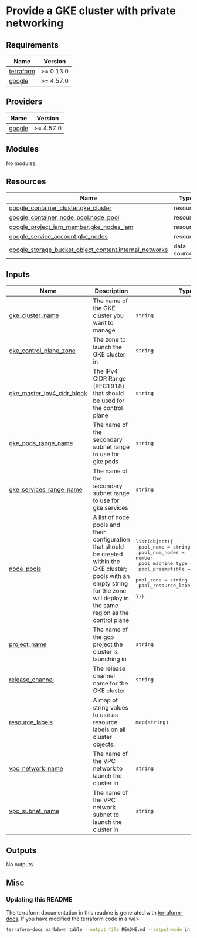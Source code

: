 # Provide a GKE cluster with private networking


<!-- BEGIN_TF_DOCS -->
## Requirements

| Name | Version |
|------|---------|
| <a name="requirement_terraform"></a> [terraform](#requirement\_terraform) | >= 0.13.0 |
| <a name="requirement_google"></a> [google](#requirement\_google) | >= 4.57.0 |

## Providers

| Name | Version |
|------|---------|
| <a name="provider_google"></a> [google](#provider\_google) | >= 4.57.0 |

## Modules

No modules.

## Resources

| Name | Type |
|------|------|
| [google_container_cluster.gke_cluster](https://registry.terraform.io/providers/hashicorp/google/latest/docs/resources/container_cluster) | resource |
| [google_container_node_pool.node_pool](https://registry.terraform.io/providers/hashicorp/google/latest/docs/resources/container_node_pool) | resource |
| [google_project_iam_member.gke_nodes_iam](https://registry.terraform.io/providers/hashicorp/google/latest/docs/resources/project_iam_member) | resource |
| [google_service_account.gke_nodes](https://registry.terraform.io/providers/hashicorp/google/latest/docs/resources/service_account) | resource |
| [google_storage_bucket_object_content.internal_networks](https://registry.terraform.io/providers/hashicorp/google/latest/docs/data-sources/storage_bucket_object_content) | data source |

## Inputs

| Name | Description | Type | Default | Required |
|------|-------------|------|---------|:--------:|
| <a name="input_gke_cluster_name"></a> [gke\_cluster\_name](#input\_gke\_cluster\_name) | The name of the GKE cluster you want to manage | `string` | n/a | yes |
| <a name="input_gke_control_plane_zone"></a> [gke\_control\_plane\_zone](#input\_gke\_control\_plane\_zone) | The zone to launch the GKE cluster in | `string` | `"us-central1-c"` | no |
| <a name="input_gke_master_ipv4_cidr_block"></a> [gke\_master\_ipv4\_cidr\_block](#input\_gke\_master\_ipv4\_cidr\_block) | The IPv4 CIDR Range (RFC1918) that should be used for the control plane | `string` | `"172.16.0.0/28"` | no |
| <a name="input_gke_pods_range_name"></a> [gke\_pods\_range\_name](#input\_gke\_pods\_range\_name) | The name of the secondary subnet range to use for gke pods | `string` | `"gke-pods"` | no |
| <a name="input_gke_services_range_name"></a> [gke\_services\_range\_name](#input\_gke\_services\_range\_name) | The name of the secondary subnet range to use for gke services | `string` | `"gke-services"` | no |
| <a name="input_node_pools"></a> [node\_pools](#input\_node\_pools) | A list of node pools and their configuration that should be created within the GKE cluster; pools with an empty string for the zone will deploy in the same region as the control plane | <pre>list(object({<br>    pool_name            = string<br>    pool_num_nodes       = number<br>    pool_machine_type    = string<br>    pool_preemptible     = bool<br>    pool_zone            = string<br>    pool_resource_labels = map(string)<br>  }))</pre> | <pre>[<br>  {<br>    "pool_machine_type": "e2-medium",<br>    "pool_name": "main-pool",<br>    "pool_num_nodes": 2,<br>    "pool_preemptible": true,<br>    "pool_resource_labels": {},<br>    "pool_zone": ""<br>  }<br>]</pre> | no |
| <a name="input_project_name"></a> [project\_name](#input\_project\_name) | The name of the gcp project the cluster is launching in | `string` | n/a | yes |
| <a name="input_release_channel"></a> [release\_channel](#input\_release\_channel) | The release channel name for the GKE cluster | `string` | `"STABLE"` | no |
| <a name="input_resource_labels"></a> [resource\_labels](#input\_resource\_labels) | A map of string values to use as resource labels on all cluster objects. | `map(string)` | `{}` | no |
| <a name="input_vpc_network_name"></a> [vpc\_network\_name](#input\_vpc\_network\_name) | The name of the VPC network to launch the cluster in | `string` | `"default"` | no |
| <a name="input_vpc_subnet_name"></a> [vpc\_subnet\_name](#input\_vpc\_subnet\_name) | The name of the VPC network subnet to launch the cluster in | `string` | `"default"` | no |

## Outputs

No outputs.
<!-- END_TF_DOCS -->

## Misc

### Updating this README

The terraform documentation in this readme is generated with [terraform-docs](https://terraform-docs.io/). If you have modified the terraform code in a wa>

```bash
terraform-docs markdown table --output-file README.md --output-mode inject .
```
